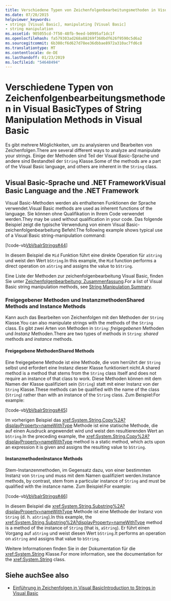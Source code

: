 ```yaml
---
title: Verschiedene Typen von Zeichenfolgenbearbeitungsmethoden in Visual Basic
ms.date: 07/20/2015
helpviewer_keywords:
- strings [Visual Basic], manipulating [Visual Basic]
- string manipulation
ms.assetid: 905055cd-7f50-48fb-9eed-b0995af1dc1f
ms.openlocfilehash: fa579303ad268a88269f360bdf626f9590c5d6a2
ms.sourcegitcommit: 6b308cf6d627d78ee36dbbae8972a310ac7fd6c8
ms.translationtype: MT
ms.contentlocale: de-DE
ms.lasthandoff: 01/23/2019
ms.locfileid: "54648494"
---
```

# <a name="types-of-string-manipulation-methods-in-visual-basic"></a><span data-ttu-id="40e9f-102">Verschiedene Typen von Zeichenfolgenbearbeitungsmethoden in Visual Basic</span><span class="sxs-lookup"><span data-stu-id="40e9f-102">Types of String Manipulation Methods in Visual Basic</span></span>
<span data-ttu-id="40e9f-103">Es gibt mehrere Möglichkeiten, um zu analysieren und Bearbeiten von Zeichenfolgen.</span><span class="sxs-lookup"><span data-stu-id="40e9f-103">There are several different ways to analyze and manipulate your strings.</span></span> <span data-ttu-id="40e9f-104">Einige der Methoden sind Teil der Visual Basic-Sprache und andere sind Bestandteil der `String` Klasse.</span><span class="sxs-lookup"><span data-stu-id="40e9f-104">Some of the methods are a part of the Visual Basic language, and others are inherent in the `String` class.</span></span>  
  
## <a name="visual-basic-language-and-the-net-framework"></a><span data-ttu-id="40e9f-105">Visual Basic-Sprache und .NET Framework</span><span class="sxs-lookup"><span data-stu-id="40e9f-105">Visual Basic Language and the .NET Framework</span></span>  
 <span data-ttu-id="40e9f-106">Visual Basic-Methoden werden als enthaltenen Funktionen der Sprache verwendet.</span><span class="sxs-lookup"><span data-stu-id="40e9f-106">Visual Basic methods are used as inherent functions of the language.</span></span> <span data-ttu-id="40e9f-107">Sie können ohne Qualifikation in Ihrem Code verwendet werden.</span><span class="sxs-lookup"><span data-stu-id="40e9f-107">They may be used without qualification in your code.</span></span> <span data-ttu-id="40e9f-108">Das folgende Beispiel zeigt die typische Verwendung von einem Visual Basic-zeichenfolgenbearbeitung Befehl:</span><span class="sxs-lookup"><span data-stu-id="40e9f-108">The following example shows typical use of a Visual Basic string-manipulation command:</span></span>  
  
 [!code-vb[VbVbalrStrings#44](../../../../visual-basic/language-reference/functions/codesnippet/VisualBasic/types-of-string-manipulation-methods_1.vb)]  
  
 <span data-ttu-id="40e9f-109">In diesem Beispiel die `Mid` Funktion führt eine direkte Operation für `aString` und weist den Wert `bString`.</span><span class="sxs-lookup"><span data-stu-id="40e9f-109">In this example, the `Mid` function performs a direct operation on `aString` and assigns the value to `bString`.</span></span>  
  
 <span data-ttu-id="40e9f-110">Eine Liste der Methoden zur zeichenfolgenbearbeitung Visual Basic, finden Sie unter [Zeichenfolgenbearbeitung: Zusammenfassung](../../../../visual-basic/language-reference/keywords/string-manipulation-summary.md).</span><span class="sxs-lookup"><span data-stu-id="40e9f-110">For a list of Visual Basic string manipulation methods, see [String Manipulation Summary](../../../../visual-basic/language-reference/keywords/string-manipulation-summary.md).</span></span>  
  
### <a name="shared-methods-and-instance-methods"></a><span data-ttu-id="40e9f-111">Freigegebener Methoden und Instanzmethoden</span><span class="sxs-lookup"><span data-stu-id="40e9f-111">Shared Methods and Instance Methods</span></span>  
 <span data-ttu-id="40e9f-112">Kann auch das Bearbeiten von Zeichenfolgen mit den Methoden der `String` Klasse.</span><span class="sxs-lookup"><span data-stu-id="40e9f-112">You can also manipulate strings with the methods of the `String` class.</span></span> <span data-ttu-id="40e9f-113">Es gibt zwei Arten von Methoden in `String`: *freigegebenen* Methoden und *Instanz* Methoden.</span><span class="sxs-lookup"><span data-stu-id="40e9f-113">There are two types of methods in `String`: *shared* methods and *instance* methods.</span></span>  
  
#### <a name="shared-methods"></a><span data-ttu-id="40e9f-114">Freigegebene Methoden</span><span class="sxs-lookup"><span data-stu-id="40e9f-114">Shared Methods</span></span>  
 <span data-ttu-id="40e9f-115">Eine freigegebene Methode ist eine Methode, die vom herrührt der `String` selbst und erfordert eine Instanz dieser Klasse funktioniert nicht.</span><span class="sxs-lookup"><span data-stu-id="40e9f-115">A shared method is a method that stems from the `String` class itself and does not require an instance of that class to work.</span></span> <span data-ttu-id="40e9f-116">Diese Methoden können mit dem Namen der Klasse qualifiziert sein (`String`) statt mit einer Instanz von der `String` Klasse.</span><span class="sxs-lookup"><span data-stu-id="40e9f-116">These methods can be qualified with the name of the class (`String`) rather than with an instance of the `String` class.</span></span> <span data-ttu-id="40e9f-117">Zum Beispiel:</span><span class="sxs-lookup"><span data-stu-id="40e9f-117">For example:</span></span>  
  
 [!code-vb[VbVbalrStrings#45](../../../../visual-basic/language-reference/functions/codesnippet/VisualBasic/types-of-string-manipulation-methods_2.vb)]  
  
 <span data-ttu-id="40e9f-118">Im vorherigen Beispiel das <xref:System.String.Copy%2A?displayProperty=nameWithType> Methode ist eine statische Methode, die auf einen Ausdruck angewendet wird und weist den resultierenden Wert an `bString`.</span><span class="sxs-lookup"><span data-stu-id="40e9f-118">In the preceding example, the <xref:System.String.Copy%2A?displayProperty=nameWithType> method is a static method, which acts upon an expression it is given and assigns the resulting value to `bString`.</span></span>  
  
#### <a name="instance-methods"></a><span data-ttu-id="40e9f-119">Instanzmethoden</span><span class="sxs-lookup"><span data-stu-id="40e9f-119">Instance Methods</span></span>  
 <span data-ttu-id="40e9f-120">Stem-Instanzenmethoden, im Gegensatz dazu, von einer bestimmten Instanz von `String` und muss mit dem Namen qualifiziert werden.</span><span class="sxs-lookup"><span data-stu-id="40e9f-120">Instance methods, by contrast, stem from a particular instance of `String` and must be qualified with the instance name.</span></span> <span data-ttu-id="40e9f-121">Zum Beispiel:</span><span class="sxs-lookup"><span data-stu-id="40e9f-121">For example:</span></span>  
  
 [!code-vb[VbVbalrStrings#46](../../../../visual-basic/language-reference/functions/codesnippet/VisualBasic/types-of-string-manipulation-methods_3.vb)]  
  
 <span data-ttu-id="40e9f-122">In diesem Beispiel die <xref:System.String.Substring%2A?displayProperty=nameWithType> Methode ist eine Methode der Instanz von `String` (d. h. `aString`).</span><span class="sxs-lookup"><span data-stu-id="40e9f-122">In this example, the <xref:System.String.Substring%2A?displayProperty=nameWithType> method is a method of the instance of `String` (that is, `aString`).</span></span> <span data-ttu-id="40e9f-123">Er führt einen Vorgang auf `aString` und weist diesen Wert `bString`.</span><span class="sxs-lookup"><span data-stu-id="40e9f-123">It performs an operation on `aString` and assigns that value to `bString`.</span></span>  
  
 <span data-ttu-id="40e9f-124">Weitere Informationen finden Sie in der Dokumentation für die <xref:System.String> Klasse.</span><span class="sxs-lookup"><span data-stu-id="40e9f-124">For more information, see the documentation for the <xref:System.String> class.</span></span>  
  
## <a name="see-also"></a><span data-ttu-id="40e9f-125">Siehe auch</span><span class="sxs-lookup"><span data-stu-id="40e9f-125">See also</span></span>
- [<span data-ttu-id="40e9f-126">Einführung in Zeichenfolgen in Visual Basic</span><span class="sxs-lookup"><span data-stu-id="40e9f-126">Introduction to Strings in Visual Basic</span></span>](../../../../visual-basic/programming-guide/language-features/strings/introduction-to-strings.md)
